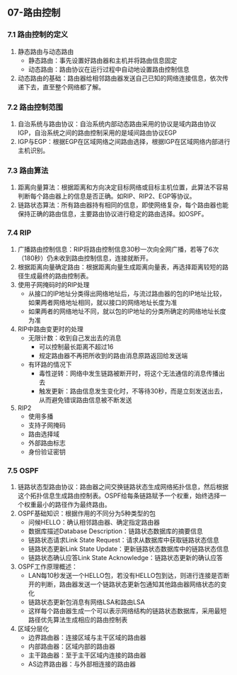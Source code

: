 ## 07-路由控制

### 7.1 路由控制的定义

1. 静态路由与动态路由
   - 静态路由：事先设置好路由器和主机并将路由信息固定
   - 动态路由：路由协议在运行过程中自动地设置路由控制信息
2. 动态路由的基础：路由器给相邻路由器发送自己已知的网络连接信息，依次传递下去，直至整个网络都了解。

### 7.2 路由控制范围

1. 自治系统与路由协议：自治系统内部动态路由采用的协议是域内路由协议IGP，自治系统之间的路由控制采用的是域间路由协议EGP
2. IGP与EGP：根据EGP在区域网络之间路由选择，根据IGP在区域网络内部进行主机识别。

### 7.3 路由算法

1. 距离向量算法：根据距离和方向决定目标网络或目标主机位置，此算法不容易判断每个路由器上的信息是否正确。如RIP、RIP2、EGP等协议。
2. 链路状态算法：所有路由器持有相同的信息，即使网络复杂，每个路由器也能保持正确的路由信息，主要路由协议进行稳定的路由选择。如OSPF。

### 7.4 RIP

1. 广播路由控制信息：RIP将路由控制信息30秒一次向全网广播，若等了6次（180秒）仍未收到路由控制信息，连接就断开。
2. 根据距离向量确定路由：根据距离向量生成距离向量表，再选择距离较短的路径生成最终的路由控制表。
3. 使用子网掩码时的RIP处理
   - 从接口的IP地址分类得出网络地址后，与流过路由器的包的IP地址比较，如果两者网络地址相同，就以接口的网络地址长度为准
   - 如果两者的网络地址不同，就以包的IP地址的分类所确定的网络地址长度为准
4. RIP中路由变更时的处理
   - 无限计数：收到自己发出去的消息
     - 可以控制最长距离不超过16
     - 规定路由器不再把所收到的路由消息原路返回给发送端
   - 有环路的情况下
     - 毒性逆转：网络中发生链路被断开时，将这个无法通信的消息传播出去
     - 触发更新：路由信息发生变化时，不等待30秒，而是立刻发送出去，从而避免错误路由信息被不断发送
5. RIP2
   - 使用多播
   - 支持子网掩码
   - 路由选择域
   - 外部路由标志
   - 身份验证密钥

### 7.5 OSPF

1. 链路状态型路由协议：路由器之间交换链路状态生成网络拓扑信息，然后根据这个拓扑信息生成路由控制表。OSPF给每条链路赋予一个权重，始终选择一个权重最小的路径作为最终路由。
2. OSPF基础知识：根据作用的不同分为5种类型的包
   - 问候HELLO：确认相邻路由器、确定指定路由器
   - 数据库描述Database Description：链路状态数据库的摘要信息
   - 链路状态请求Link State Request：请求从数据库中获取链路状态信息
   - 链路状态更新Link State Update：更新链路状态数据库中的链路状态信息
   - 链路状态确认应答Link State Acknowledge：链路状态更新的确认应答
3. OSPF工作原理概述：
   - LAN每10秒发送一个HELLO包，若没有HELLO包到达，则进行连接是否断开的判断，路由器发送一个链路状态更新包通知其他路由器网络状态的变化
   - 链路状态更新包消息有网络LSA和路由LSA
   - 这样每个路由器生成一个可以表示网络结构的链路状态数据库，采用最短路径优先算法生成相应的路由控制表
4. 区域分层化
   - 边界路由器：连接区域与主干区域的路由器
   - 内部路由器：区域内部的路由器
   - 主干路由器：至于主干区域内连接的路由器
   - AS边界路由器：与外部相连接的路由器